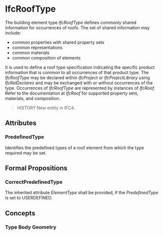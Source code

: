 # IfcRoofType

The building element type _IfcRoofType_ defines commonly shared information for occurrences of roofs. The set of shared information may include:

* common properties with shared property sets
* common representations
* common materials
* common composition of elements
<!-- end of definition -->
It is used to define a roof type specification indicating the specific product information that is common to all occurrences of that product type. The _IfcRoofType_ may be declared within _IfcProject_ or _IfcProjectLibrary_ using _IfcRelDeclares_ and may be exchanged with or without occurrences of the type. Occurrences of _IfcRoofType_ are represented by instances of _IfcRoof_. Refer to the documentation at _IfcRoof_ for supported property sets, materials, and composition.

> HISTORY  New entity in IFC4.

## Attributes

### PredefinedType
Identifies the predefined types of a roof element from which the type required may be set.

## Formal Propositions

### CorrectPredefinedType
The inherited attribute _ElementType_ shall be provided, if the _PredefinedType_ is set to USERDEFINED.

## Concepts

### Type Body Geometry



